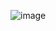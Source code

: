 ![image](https://github.com/user-attachments/assets/17dd828e-65f9-4120-b6fc-e9772fa90b6f)





<!--
**prady0t/prady0t** is a ✨ _special_ ✨ repository because its `README.md` (this file) appears on your GitHub profile.
![image](https://github.com/prady0t/prady0t/assets/99216956/abeea82f-58e5-4c07-8f98-2acf44b46ace)
![image](https://github.com/prady0t/prady0t/assets/99216956/a57b8e11-63b3-4310-b7b3-94c95d63bd3e)
![image](https://github.com/prady0t/prady0t/assets/99216956/75038aa4-521a-43fa-a01a-7c68d4848ff0)
![image](https://media2.giphy.com/media/v1.Y2lkPTc5MGI3NjExZTVjZnd0Z2dyNWo3enVtZzMydmJjaTVuZ3N5OGx6dTNjdWpoYzR4dyZlcD12MV9pbnRlcm5hbF9naWZfYnlfaWQmY3Q9Zw/MXLeMX1pZR6c0hBYuR/giphy.webp)

![image](https://github.com/prady0t/prady0t/assets/99216956/a4763b10-1d27-4455-821e-cca0f6413606)
Here are some ideas to get you started:

- 🔭 I’m currently working on ...
- 🌱 I’m currently learning ...
- 👯 I’m looking to collaborate on ...
- 🤔 I’m looking for help with ...
- 💬 Ask me about ...
- 📫 How to reach me: ...
- 😄 Pronouns: ...
- ⚡ Fun fact: ...
-->
